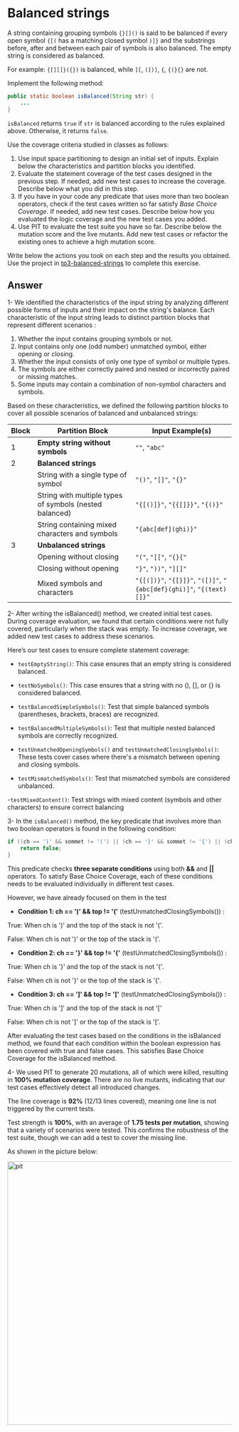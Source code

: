 # Balanced strings

A string containing grouping symbols `{}[]()` is said to be balanced if every open symbol `{[(` has a matching closed symbol `)]}` and the substrings before, after and between each pair of symbols is also balanced. The empty string is considered as balanced.

For example: `{[][]}({})` is balanced, while `][`, `([)]`, `{`, `{(}{}` are not.

Implement the following method:

```java
public static boolean isBalanced(String str) {
    ...
}
```

`isBalanced` returns `true` if `str` is balanced according to the rules explained above. Otherwise, it returns `false`.

Use the coverage criteria studied in classes as follows:

1. Use input space partitioning to design an initial set of inputs. Explain below the characteristics and partition blocks you identified.
2. Evaluate the statement coverage of the test cases designed in the previous step. If needed, add new test cases to increase the coverage. Describe below what you did in this step.
3. If you have in your code any predicate that uses more than two boolean operators, check if the test cases written so far satisfy *Base Choice Coverage*. If needed, add new test cases. Describe below how you evaluated the logic coverage and the new test cases you added.
4. Use PIT to evaluate the test suite you have so far. Describe below the mutation score and the live mutants. Add new test cases or refactor the existing ones to achieve a high mutation score.

Write below the actions you took on each step and the results you obtained.
Use the project in [tp3-balanced-strings](../code/tp3-balanced-strings) to complete this exercise.

## Answer

1- We identified the characteristics of the input string by analyzing different possible forms of inputs and their impact on the string's balance. Each characteristic of the input string leads to distinct partition blocks that represent different scenarios :
1. Whether the input contains grouping symbols or not.
2. Input contains only one (odd number) unmatched symbol, either opening or closing.
3. Whether the input consists of only one type of symbol or multiple types.
4. The symbols are either correctly paired and nested or incorrectly paired or missing matches.
5. Some inputs may contain a combination of non-symbol characters and symbols.

Based on these characteristics, we defined the following partition blocks to cover all possible scenarios of balanced and unbalanced strings:

| Block | Partition Block                                   | Input Example(s) |
|-------|--------------------------------------------------|------------------|
| 1     | **Empty string without symbols**                | `""`, `"abc"`    |
| 2     | **Balanced strings**                            |                  |
|   | String with a single type of symbol             | `"()"`, `"[]"`, `"{}"` |
|   | String with multiple types of symbols (nested balanced) | `"{[()]}"`, `"{{[]}}"`, `"{()}"` |
|   | String containing mixed characters and symbols  | `"{abc[def](ghi)}"` |
| 3     | **Unbalanced strings**                          |                  |
|   | Opening without closing                         | `"("`, `"[["`, `"{}{"` |
|  | Closing without opening                         | `"}"`, `"))"`, `"][]"` |
|   | Mixed symbols and characters                    | `"{[(])}"`, `"{[}]}"`, `"([)]"`, `"{abc[def}(ghi)]"`, `"{(text)[]}"` |

2- After writing the isBalanced() method, we created initial test cases. During coverage evaluation, we found that certain conditions were not fully covered, particularly when the stack was empty. To increase coverage, we added new test cases to address these scenarios.

Here’s our test cases to ensure complete statement coverage:

- `testEmptyString()`:
This case ensures that an empty string is considered balanced.

- `testNoSymbols()`:
This case ensures that a string with no (), [], or {} is considered balanced.

- `testBalancedSimpleSymbols()`:
Test that simple balanced symbols (parentheses, brackets, braces) are recognized.

- `testBalancedMultipleSymbols()`:
Test that multiple nested balanced symbols are correctly recognized.

- `testUnmatchedOpeningSymbols()` and `testUnmatchedClosingSymbols()`:
These tests cover cases where there's a mismatch between opening and closing symbols.

- `testMismatchedSymbols()`:
Test that mismatched symbols are considered unbalanced.

-`testMixedContent()`:
Test strings with mixed content (symbols and other characters) to ensure correct balancing

3- In the `isBalanced()` method, the key predicate that involves more than two boolean operators is found in the following condition:
``` java
if ((ch == ')' && sommet != '(') || (ch == '}' && sommet != '{') || (ch == ']' && sommet != '[')) {
    return false;
}
```
This predicate checks **three separate conditions** using both **&&** and **||** operators. To satisfy Base Choice Coverage, each of these conditions needs to be evaluated individually in different test cases.

However, we have already focused on them in the test

- **Condition 1: ch == ')' && top != '('** (testUnmatchedClosingSymbols()) :
  
True: When ch is ')' and the top of the stack is not '('.

False: When ch is not ')' or the top of the stack is '('.

- **Condition 2: ch == '}' && top != '{'** (testUnmatchedClosingSymbols()) :

True: When ch is '}' and the top of the stack is not '{'.

False: When ch is not '}' or the top of the stack is '{'.

- **Condition 3: ch == ']' && top != '['**
(testUnmatchedClosingSymbols()) :

True: When ch is ']' and the top of the stack is not '['

False: When ch is not ']' or the top of the stack is '['.

After evaluating the test cases based on the conditions in the isBalanced method, we found that each condition within the boolean expression has been covered with true and false cases.
This satisfies Base Choice Coverage for the isBalanced method.

4- We used PIT to generate 20 mutations, all of which were killed, resulting in **100% mutation coverage**. There are no live mutants, indicating that our test cases effectively detect all introduced changes.

The line coverage is **92%** (12/13 lines covered), meaning one line is not triggered by the current tests.

Test strength is **100%**, with an average of **1.75 tests per mutation**, showing that a variety of scenarios were tested. This confirms the robustness of the test suite, though we can add a test to cover the missing line.

As shown in the picture below:

<img width="592" alt="pit" src="https://github.com/user-attachments/assets/dec83b8c-9677-4b5e-bdbf-9aedb438c224">
